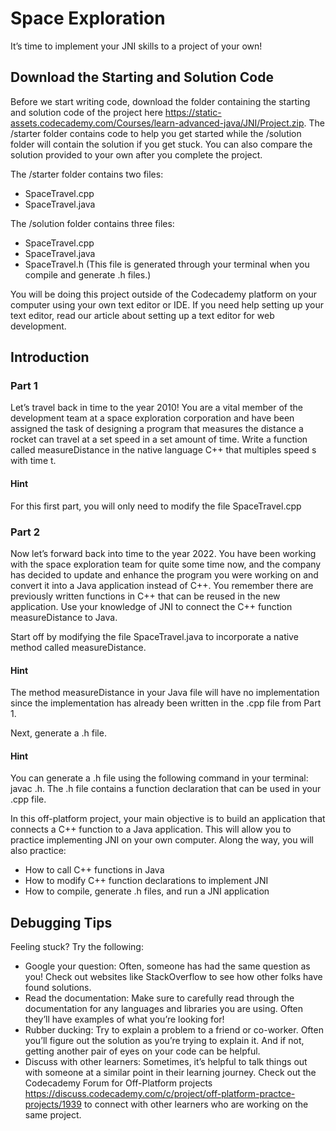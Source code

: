 # Space Exploration
It’s time to implement your JNI skills to a project of your own!

## Download the Starting and Solution Code
Before we start writing code, download the folder containing the starting and solution code of the project here https://static-assets.codecademy.com/Courses/learn-advanced-java/JNI/Project.zip. 
The /starter folder contains code to help you get started while the /solution folder will contain the solution if you get stuck. You can also compare the solution provided to your own after you complete the project.

The /starter folder contains two files:
* SpaceTravel.cpp
* SpaceTravel.java
  
The /solution folder contains three files:

* SpaceTravel.cpp
* SpaceTravel.java
* SpaceTravel.h (This file is generated through your terminal when you compile and generate .h files.)

You will be doing this project outside of the Codecademy platform on your computer using your own text editor or IDE. If you need help setting up your text editor, read our article about setting up a text editor for web development.

## Introduction
### Part 1
Let’s travel back in time to the year 2010! You are a vital member of the development team at a space exploration corporation and have been assigned the task of designing a program that measures the distance a rocket can travel at a set speed in a set amount of time. Write a function called measureDistance in the native language C++ that multiples speed s with time t.

#### Hint
For this first part, you will only need to modify the file SpaceTravel.cpp

### Part 2
Now let’s forward back into time to the year 2022. You have been working with the space exploration team for quite some time now, and the company has decided to update and enhance the program you were working on and convert it into a Java application instead of C++. You remember there are previously written functions in C++ that can be reused in the new application. Use your knowledge of JNI to connect the C++ function measureDistance to Java.

Start off by modifying the file SpaceTravel.java to incorporate a native method called measureDistance.

#### Hint
The method measureDistance in your Java file will have no implementation since the implementation has already been written in the .cpp file from Part 1.

Next, generate a .h file.

#### Hint
You can generate a .h file using the following command in your terminal: javac .h. The .h file contains a function declaration that can be used in your .cpp file.

In this off-platform project, your main objective is to build an application that connects a C++ function to a Java application. This will allow you to practice implementing JNI on your own computer. Along the way, you will also practice:

* How to call C++ functions in Java
* How to modify C++ function declarations to implement JNI
* How to compile, generate .h files, and run a JNI application

## Debugging Tips
Feeling stuck? Try the following:
* Google your question: Often, someone has had the same question as you! Check out websites like StackOverflow to see how other folks have found solutions.
* Read the documentation: Make sure to carefully read through the documentation for any languages and libraries you are using. Often they’ll have examples of what you’re looking for!
* Rubber ducking: Try to explain a problem to a friend or co-worker. Often you’ll figure out the solution as you’re trying to explain it. And if not, getting another pair of eyes on your code can be helpful.
* Discuss with other learners: Sometimes, it’s helpful to talk things out with someone at a similar point in their learning journey. Check out the Codecademy Forum for Off-Platform projects https://discuss.codecademy.com/c/project/off-platform-practce-projects/1939 to connect with other learners who are working on the same project.
